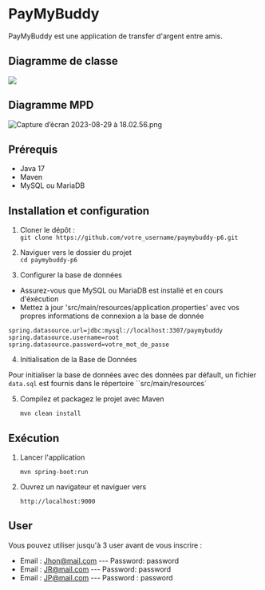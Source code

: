 # PayMyBuddy 

PayMyBuddy est une application de transfer d'argent entre amis.

## Diagramme de classe 

![](uml.png)

## Diagramme MPD

![Capture d’écran 2023-08-29 à 18.02.56.png](..%2F..%2F..%2F..%2Fvar%2Ffolders%2Fnp%2F1zwzbvk14598298zy9st940h0000gn%2FT%2FTemporaryItems%2FNSIRD_screencaptureui_M7IwYg%2FCapture%20d%E2%80%99%C3%A9cran%202023-08-29%20%C3%A0%2018.02.56.png)

## Prérequis

* Java 17
* Maven
*  MySQL ou MariaDB

## Installation et configuration

1. Cloner le dépôt :  
   ``git clone https://github.com/votre_username/paymybuddy-p6.git``

2. Naviguer vers le dossier du projet  
   ``` cd paymybuddy-p6 ```

3. Configurer la base de données
  * Assurez-vous que MySQL ou MariaDB est installé et en cours d'éxécution
  * Mettez à jour 'src/main/resources/application.properties' avec vos propres informations de connexion a la base de donnée

   ``spring.datasource.url=jdbc:mysql://localhost:3307/paymybuddy``  
   ``spring.datasource.username=root``
   ``spring.datasource.password=votre_mot_de_passe``

4. Initialisation de la Base de Données

Pour initialiser la base de données avec des données par défault, un fichier ``data.sql`` est fournis dans le répertoire ``src/main/resources`

5. Compilez et packagez le projet avec Maven
   
   ```mvn clean install```

## Exécution 

1. Lancer l'application

   ```mvn spring-boot:run```  

2. Ouvrez un navigateur et naviguer vers  

   ``http://localhost:9000``

## User

Vous pouvez utiliser jusqu'à 3 user avant de vous inscrire : 

* Email : Jhon@mail.com --- Password: password
* Email : JR@mail.com --- Password: password
* Email : JP@mail.com --- Password : password
